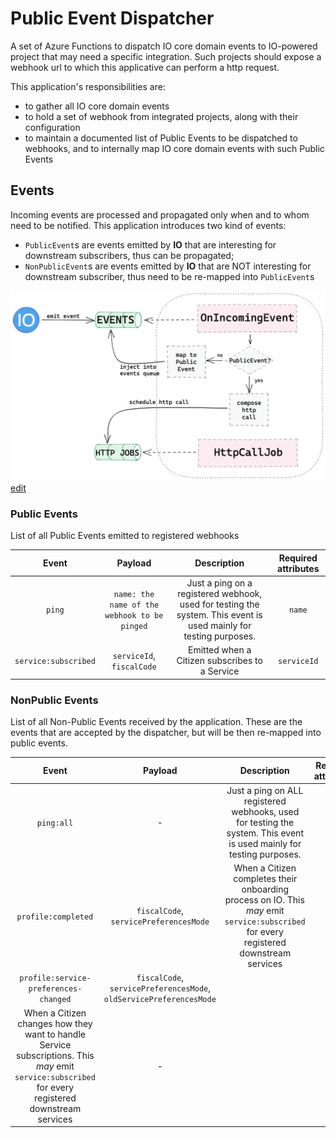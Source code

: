 # Public Event Dispatcher

A set of Azure Functions to dispatch IO core domain events to IO-powered project that may need a specific integration. Such projects should expose a webhook url to which this applicative can perform a http request.


This application's responsibilities are:
* to gather all IO core domain events
* to hold a set of webhook from integrated projects, along with their configuration
* to maintain a documented list of Public Events to be dispatched to webhooks, and to internally map IO core domain events with such Public Events

## Events
Incoming events are processed and propagated only when and to whom need to be notified. This application introduces two kind of events:
* `PublicEvent`s are events emitted by **IO** that are interesting for downstream subscribers, thus can be propagated;
* `NonPublicEvent`s are events emitted by **IO** that are NOT interesting for downstream subscriber, thus need to be re-mapped into `PublicEvent`s

![Events flow](/docs/events-flow.png)
[edit](https://excalidraw.com/#json=6579291928133632,C1u8ZCFxw3Y0miM1EnXroA)
### Public Events
List of all Public Events emitted to registered webhooks

| Event | Payload | Description | Required attributes
|:---:|:---:|:---:|:---:|
|`ping`| `name: the name of the webhook to be pinged` |Just a ping on a registered webhook, used for testing the system. This event is used mainly for testing purposes.| `name`|
|`service:subscribed`| `serviceId`, `fiscalCode` |Emitted when a Citizen subscribes to a Service| `serviceId`|

### NonPublic Events
List of all Non-Public Events received by the application. These are the events that are accepted by the dispatcher, but will be then re-mapped into public events.

| Event | Payload | Description | Required attributes
|:---:|:---:|:---:|:---:|
|`ping:all`| - |Just a ping on ALL registered webhooks, used for testing the system. This event is used mainly for testing purposes.| - |
|`profile:completed`| `fiscalCode`, `servicePreferencesMode` |When a Citizen completes their onboarding process on IO. This _may_ emit `service:subscribed` for every registered downstream services| - |
|`profile:service-preferences-changed`| `fiscalCode`, `servicePreferencesMode`, `oldServicePreferencesMode`
 |When a Citizen changes how they want to handle Service subscriptions. This _may_ emit `service:subscribed` for every registered downstream services| - |